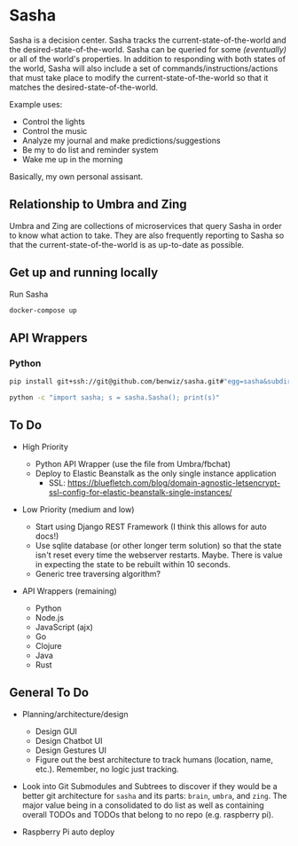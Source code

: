 # Sasha

Sasha is a decision center. Sasha tracks the current-state-of-the-world and the desired-state-of-the-world. Sasha can be queried for some _(eventually)_ or all of the world's properties. In addition to responding with both states of the world, Sasha will also include a set of commands/instructions/actions that must take place to modify the current-state-of-the-world so that it matches the desired-state-of-the-world.

Example uses:

- Control the lights
- Control the music
- Analyze my journal and make predictions/suggestions
- Be my to do list and reminder system
- Wake me up in the morning

Basically, my own personal assisant.

## Relationship to Umbra and Zing

Umbra and Zing are collections of microservices that query Sasha in order to know what action to take. They are also frequently reporting to Sasha so that the current-state-of-the-world is as up-to-date as possible.

## Get up and running locally

Run Sasha

```bash
docker-compose up
```

## API Wrappers

### Python

```bash
pip install git+ssh://git@github.com/benwiz/sasha.git#"egg=sasha&subdirectory=api-wrappers/sasha"
```

```bash
python -c "import sasha; s = sasha.Sasha(); print(s)"
```

## To Do

- High Priority
  - Python API Wrapper (use the file from Umbra/fbchat)
  - Deploy to Elastic Beanstalk as the only single instance application
    - SSL: https://bluefletch.com/blog/domain-agnostic-letsencrypt-ssl-config-for-elastic-beanstalk-single-instances/

- Low Priority (medium and low)
  - Start using Django REST Framework (I think this allows for auto docs!)
  - Use sqlite database (or other longer term solution) so that the state isn't reset every time the webserver restarts. Maybe. There is value in expecting the state to be rebuilt within 10 seconds.
  - Generic tree traversing algorithm?

- API Wrappers (remaining)
  - Python
  - Node.js
  - JavaScript (ajx)
  - Go
  - Clojure
  - Java
  - Rust

## General To Do

- Planning/architecture/design
  - Design GUI
  - Design Chatbot UI
  - Design Gestures UI
  - Figure out the best architecture to track humans (location, name, etc.). Remember, no logic just tracking.

- Look into Git Submodules and Subtrees to discover if they would be a better git architecture for `sasha` and its parts: `brain`, `umbra`, and `zing`. The major value being in a consolidated to do list as well as containing overall TODOs and TODOs that belong to no repo (e.g. raspberry pi).
- Raspberry Pi auto deploy

